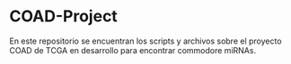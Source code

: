 # COAD-Project
En este repositorio se encuentran los scripts y archivos sobre el proyecto COAD de TCGA en desarrollo para encontrar commodore miRNAs.
